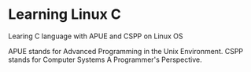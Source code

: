 Learning Linux C
=========

Learing C language with APUE and CSPP on Linux OS

APUE stands for Advanced Programming in the Unix Environment.
CSPP stands for Computer Systems A Programmer's Perspective.

